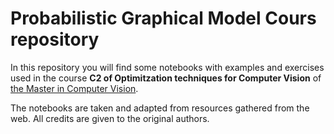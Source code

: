 # Probabilistic Graphical Model Cours repository

In this repository you will find some notebooks with examples and exercises used in the course __C2 of Optimitzation techniques for Computer Vision__ of [the Master in Computer Vision](https://mcv.uab.cat/c2-optimization-and-inference-techniques-cv/]).

The notebooks are taken and adapted from resources gathered from the web. All credits are given to the original authors.




